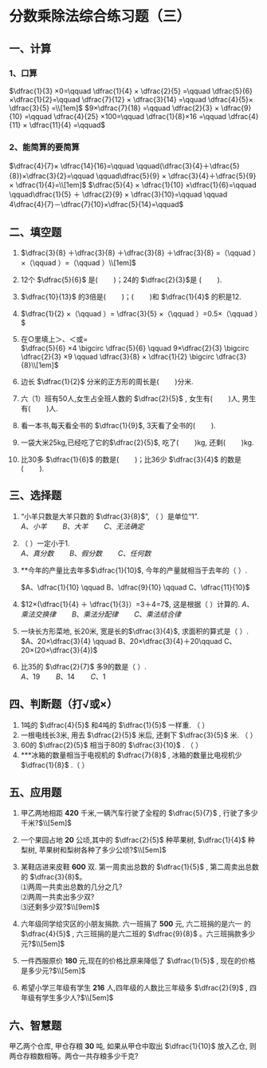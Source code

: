 # 分数乘除法综合练习题（三）

## 一、计算

### 1、口算

$\dfrac{1}{3} ×0=\qquad \dfrac{1}{4} × \dfrac{2}{5} =\qquad \dfrac{5}{6} ×\dfrac{1}{2}=\qquad \dfrac{7}{12} × \dfrac{3}{14} =\qquad \dfrac{4}{5}× \dfrac{3}{5} =\\[1em]$
$9×\dfrac{7}{18} =\qquad \dfrac{2}{3} × \dfrac{9}{10} =\qquad \dfrac{4}{25} ×100=\qquad \dfrac{1}{8}×16 =\qquad \dfrac{4}{11} × \dfrac{11}{4} =\qquad$

### 2、能简算的要简算

$\dfrac{4}{7}× \dfrac{14}{16}=\qquad \qquad(\dfrac{3}{4}＋\dfrac{5}{8})×\dfrac{3}{2}=\qquad \qquad\dfrac{5}{9} × \dfrac{3}{4}＋\dfrac{5}{9} × \dfrac{1}{4}=\\[1em]$
$\dfrac{5}{4} × \dfrac{1}{10} ×\dfrac{1}{6}=\qquad \qquad\dfrac{1}{5} ＋ \dfrac{2}{9} × \dfrac{3}{10}=\qquad \qquad 4\dfrac{4}{7}－\dfrac{7}{10}×\dfrac{5}{14}=\qquad$

## 二、填空题

1. $\dfrac{3}{8} ＋\dfrac{3}{8} ＋\dfrac{3}{8} ＋\dfrac{3}{8} =（\qquad ）×（\qquad ）=（\qquad ）\\[1em]$
2. 12个 $\dfrac{5}{6}$ 是$(\qquad)$；24的 $\dfrac{2}{3}$是 $(\qquad)$.
3. $\dfrac{10}{13}$ 的3倍是$(\qquad)$；$(\qquad)$和 $\dfrac{1}{4}$ 的积是12.

4. $\dfrac{1}{2} ×（\qquad ）= \dfrac{3}{5} ×（\qquad ）=0.5×（\qquad ）$
5. 在$\bigcirc$里填上＞、＜或=  
    $\dfrac{5}{6} ×4 \bigcirc \dfrac{5}{6} \qquad 9×\dfrac{2}{3} \bigcirc \dfrac{2}{3} ×9 \qquad \dfrac{3}{8} × \dfrac{1}{2} \bigcirc \dfrac{3}{8}\\[1em]$
6. 边长 $\dfrac{1}{2}$ 分米的正方形的周长是$(\qquad)$分米.
7. 六（1）班有50人,女生占全班人数的 $\dfrac{2}{5}$ , 女生有$(\qquad)$人, 男生有$(\qquad)$人.
8. 看一本书,每天看全书的 $\dfrac{1}{9}$, 3天看了全书的$(\qquad)$.
9. 一袋大米25kg,已经吃了它的$\dfrac{2}{5}$, 吃了$(\qquad)$kg, 还剩$(\qquad)$kg.
10. 比30多 $\dfrac{1}{6}$ 的数是$(\qquad)$；比36少 $\dfrac{3}{4}$ 的数是$(\qquad)$.

## 三、选择题

1. “小羊只数是大羊只数的 $\dfrac{3}{8}$”, （ ）是单位“1”.  
    $A、小羊 \qquad B、大羊 \qquad C、无法确定$
2. （ ）一定小于1.  
    $A、真分数 \qquad B、假分数 \qquad C、任何数$
3. **今年的产量比去年多$\dfrac{1}{10}$, 今年的产量就相当于去年的（ ）.

    $A、\dfrac{1}{10} \qquad B、\dfrac{9}{10} \qquad C、\dfrac{11}{10}$

4. $12×(\dfrac{1}{4} ＋ \dfrac{1}{3}）=3＋4=7$, 这是根据（ ）计算的.
    $A、乘法交换律 \qquad B、乘法分配律 \qquad C、乘法结合律$
5. 一块长方形菜地, 长20米, 宽是长的$\dfrac{3}{4}$, 求面积的算式是（ ）.  
    $A、20×\dfrac{3}{4} \qquad B、20×\dfrac{3}{4}＋20\qquad C、20×(20×\dfrac{3}{4})$
6. 比35的 $\dfrac{2}{7}$ 多9的数是（ ）.  
    $A、19\qquad B、14\qquad C、1$

## 四、判断题（打√或×）

1. 1吨的 $\dfrac{4}{5}$ 和4吨的 $\dfrac{1}{5}$ 一样重. （ ）
2. 一根电线长3米, 用去 $\dfrac{2}{5}$ 米后, 还剩下 $\dfrac{3}{5}$ 米. （ ）
3. 60的 $\dfrac{2}{5}$ 相当于80的 $\dfrac{3}{10}$ . （ ）
4. ***冰箱的数量相当于电视机的 $\dfrac{7}{8}$ , 冰箱的数量比电视机少$\dfrac{1}{8}$ .（ ）

## 五、应用题

1. 甲乙两地相距 **420** 千米,一辆汽车行驶了全程的 $\dfrac{5}{7}$ , 行驶了多少千米?$\\[5em]$





2. 一个果园占地 **20** 公顷,其中的 $\dfrac{2}{5}$ 种苹果树, $\dfrac{1}{4}$ 种梨树, 苹果树和梨树各种了多少公顷?$\\[5em]$





3. 某鞋店进来皮鞋 **600** 双. 第一周卖出总数的 $\dfrac{1}{5}$ , 第二周卖出总数的 $\dfrac{3}{8}$。   
⑴两周一共卖出总数的几分之几?   
⑵两周一共卖出多少双?   
⑶还剩多少双?$\\[9em]$









4. 六年级同学给灾区的小朋友捐款. 六一班捐了 **500** 元, 六二班捐的是六一
的 $\dfrac{4}{5}$ , 六三班捐的是六二班的 $\dfrac{9}{8}$ 。六三班捐款多少元?$\\[5em]$





5. 一件西服原价 **180** 元,现在的价格比原来降低了 $\dfrac{1}{5}$ , 现在的价格是多少元?$\\[5em]$





6. 希望小学三年级有学生 **216** 人,四年级的人数比三年级多 $\dfrac{2}{9}$ , 四年级有学生多少人?$\\[5em]$






## 六、智慧题

甲乙两个仓库, 甲仓存粮 **30** 吨, 如果从甲仓中取出 $\dfrac{1}{10}$ 放入乙仓, 则两仓存粮数相等。两仓一共存粮多少千克?
